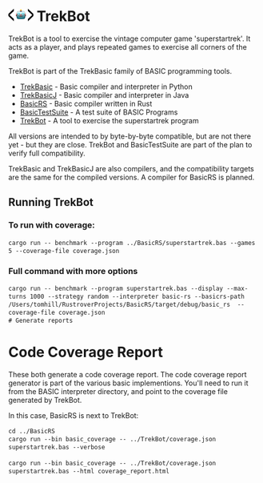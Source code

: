 # <img src="images/LogoTrans.png" alt="Logo" width="50" height="25"> TrekBot
TrekBot is a tool to exercise the vintage computer game 'superstartrek'. It acts
as a player, and plays repeated games to exercise all corners of the game. 

TrekBot is part of the TrekBasic family of BASIC programming tools.
* [TrekBasic](https://github.com/cocode/TrekBASIC) - Basic compiler and interpreter in Python
* [TrekBasicJ](https://github.com/cocode/TrekBasicJ) - Basic compiler and interpreter in Java
* [BasicRS](https://github.com/cocode/BasicRS) - Basic compiler written in Rust
* [BasicTestSuite](https://github.com/cocode/BasicTestSuite) - A test suite of BASIC Programs
* [TrekBot](https://github.com/cocode/TrekBot) - A tool to exercise the superstartrek program

All versions are intended to by byte-by-byte compatible, but are not
there yet - but they are close. TrekBot and BasicTestSuite are part of the
plan to verify full compatibility.

TrekBasic and TrekBasicJ are also compilers, and the compatibility
targets are the same for the compiled versions. A compiler for BasicRS is planned.

## Running TrekBot

### To run with coverage:

```
cargo run -- benchmark --program ../BasicRS/superstartrek.bas --games 5 --coverage-file coverage.json
```
### Full command with more options

```
cargo run -- benchmark --program superstartrek.bas --display --max-turns 1000 --strategy random --interpreter basic-rs --basicrs-path /Users/tomhill/RustroverProjects/BasicRS/target/debug/basic_rs  --coverage-file coverage.json
# Generate reports
```

# Code Coverage Report

These both generate a code coverage report. The code coverage report generator
is part of the various basic implementions. You'll need to run it from the BASIC interpreter
directory, and point to the coverage file generated by TrekBot.

In this case, BasicRS is next to TrekBot:


```
cd ../BasicRS
cargo run --bin basic_coverage -- ../TrekBot/coverage.json superstartrek.bas --verbose

cargo run --bin basic_coverage -- ../TrekBot/coverage.json superstartrek.bas --html coverage_report.html
```